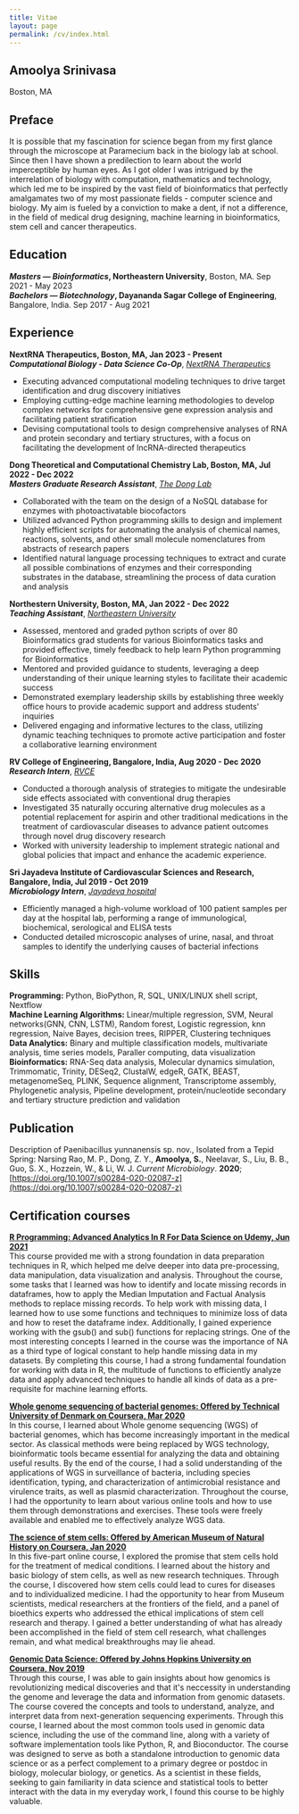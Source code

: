 ```yaml
---
title: Vitae
layout: page
permalink: /cv/index.html
---
```

## Amoolya Srinivasa
<!---[srinivasa.a@northeastern.edu](mailto:srinivasa.@northeastern.edu) --->
Boston, MA
## Preface
It is possible that my fascination for science began from my first glance through the microscope at Paramecium back in the biology lab at school. Since then I have shown a predilection to learn about the world imperceptible by human eyes. As I got older I was intrigued by the interrelation of biology with computation, mathematics and technology, which led me to be inspired by the vast field of bioinformatics that perfectly amalgamates two of my most passionate fields - computer science and biology. My aim is fueled by a conviction to make a dent, if not a difference, in the field of medical drug designing, machine learning in bioinformatics, stem cell and cancer therapeutics. 

## Education
***Masters — Bioinformatics*, Northeastern University**, Boston, MA. Sep 2021 - May 2023<br>
***Bachelors — Biotechnology*, Dayananda Sagar College of Engineering**, Bangalore, India. Sep 2017 - Aug 2021<br>

## Experience
**NextRNA Therapeutics, Boston, MA, Jan 2023 - Present**<br>
***Computational Biology - Data Science Co-Op***, *[NextRNA Therapeutics](http://nextrna.com/)*<br>

* Executing advanced computational modeling techniques to drive target identification and drug discovery initiatives
* Employing cutting-edge machine learning methodologies to develop complex networks for comprehensive gene expression analysis and facilitating patient stratification
* Devising computational tools to design comprehensive analyses of RNA and protein secondary and tertiary structures, with a focus on facilitating the development of lncRNA-directed therapeutics

**Dong Theoretical and Computational Chemistry Lab, Boston, MA, Jul 2022 - Dec 2022**<br>
***Masters Graduate Research Assistant***, *[The Dong Lab](https://sijiadong.com/)*<br>

* Collaborated with the team on the design of a NoSQL database for enzymes with photoactivatable biocofactors
* Utilized advanced Python programming skills to design and implement highly efficient scripts for automating the analysis of chemical names, reactions, solvents, and other small molecule nomenclatures from abstracts of research papers
* Identified natural language processing techniques to extract and curate all possible combinations of enzymes and their corresponding substrates in the database, streamlining the process of data curation and analysis

**Northestern University, Boston, MA, Jan 2022 - Dec 2022** <br>
***Teaching Assistant***, *[Northeastern University](https://cos.northeastern.edu/master-of-science-in-bioinformatics/)*
* Assessed, mentored and graded python scripts of over 80 Bioinformatics grad students for various Bioinformatics tasks and provided effective, timely feedback to help learn Python programming for Bioinformatics
* Mentored and provided guidance to students, leveraging a deep understanding of their unique learning styles to facilitate their academic success
* Demonstrated exemplary leadership skills by establishing three weekly office hours to provide academic support and address students' inquiries
* Delivered engaging and informative lectures to the class, utilizing dynamic teaching techniques to promote active participation and foster a collaborative learning environment

**RV College of Engineering, Bangalore, India, Aug 2020 - Dec 2020**<br>
***Research Intern***, *[RVCE](https://www.rvce.edu.in/)* <br>
* Conducted a thorough analysis of strategies to mitigate the undesirable side effects associated with conventional drug therapies
*  Investigated 35 naturally occuring alternative drug molecules as a potential replacement for aspirin and other traditional medications in the treatment of cardiovascular diseases to advance patient outcomes through novel drug discovery research
* Worked with university leadership to implement strategic national and global policies that impact and enhance the academic experience.

**Sri Jayadeva Institute of Cardiovascular Sciences and Research, Bangalore, India, Jul 2019 - Oct 2019**<br>
***Microbiology Intern***, *[Jayadeva hospital](http://jayadevacardiology.com/)*
* Efficiently managed a high-volume workload of 100 patient samples per day at the hospital lab, performing a range of immunological, biochemical, serological and ELISA tests
* Conducted detailed microscopic analyses of urine, nasal, and throat samples to identify the underlying causes of bacterial infections

## Skills
**Programming:** Python, BioPython, R, SQL, UNIX/LINUX shell script, Nextflow<br>
**Machine Learning Algorithms:** Linear/multiple regression, SVM, Neural networks(GNN, CNN, LSTM), Random forest, Logistic regression, knn regression, Naive Bayes, decision trees, RIPPER, Clustering techniques<br>
**Data Analytics:** Binary and multiple classification models, multivariate analysis, time series models, Paraller computing, data visualization<br>
**Bioinformatics:** RNA-Seq data analysis, Molecular dynamics simulation, Trimmomatic, Trinity, DESeq2, ClustalW, edgeR, GATK, BEAST, metagenomeSeq, PLINK, Sequence alignment, Transcriptome assembly, Phylogenetic analysis, Pipeline development, protein/nucleotide secondary and tertiary structure prediction and validation<br>

## Publication
Description of Paenibacillus yunnanensis sp. nov., Isolated from a Tepid Spring: Narsing Rao, M. P., Dong, Z. Y., **Amoolya, S.**, Neelavar, S., Liu, B. B., Guo, S. X., Hozzein, W., & Li, W. J. *Current Microbiology*. **2020**; [https://doi.org/10.1007/s00284-020-02087-z](https://doi.org/10.1007/s00284-020-02087-z)<br>

## Certification courses
**[R Programming: Advanced Analytics In R For Data Science on Udemy, Jun 2021](https://www.udemy.com/course/r-analytics/?gclid=CjwKCAjwzuqgBhAcEiwAdj5dRo-IzIGskbBdleP0G14WAEtzL2GWL3PoRdXO_FGOrI58h3PPlFnahRoCZjgQAvD_BwE)**<br> 
This course provided me with a strong foundation in data preparation techniques in R, which helped me delve deeper into data pre-processing, data manipulation, data visualization and analysis. Throughout the course, some tasks that I learned was how to identify and locate missing records in dataframes, how to apply the Median Imputation and Factual Analysis methods to replace missing records. To help work with missing data, I learned how to use some functions and techniques to minimize loss of data and how to reset the dataframe index. Additionally, I gained experience working with the gsub() and sub() functions for replacing strings. One of the most interesting concepts I learned in the course was the importance of NA as a third type of logical constant to help handle missing data in my datasets. By completing this course, I had a strong fundamental foundation for working with data in R, the multitude of functions to efficiently analyze data and apply advanced techniques to handle all kinds of data as a pre-requisite for machine learning efforts. 

**[Whole genome sequencing of bacterial genomes: Offered by Technical University of Denmark on Coursera, Mar 2020](https://www.coursera.org/learn/wgs-bacteria)**<br>
In this course, I learned about Whole genome sequencing (WGS) of bacterial genomes, which has become increasingly important in the medical sector. As classical methods were being replaced by WGS technology, bioinformatic tools became essential for analyzing the data and obtaining useful results. By the end of the course, I had a solid understanding of the applications of WGS in surveillance of bacteria, including species identification, typing, and characterization of antimicrobial resistance and virulence traits, as well as plasmid characterization. Throughout the course, I had the opportunity to learn about various online tools and how to use them through demonstrations and exercises. These tools were freely available and enabled me to effectively analyze WGS data.

**[The science of stem cells: Offered by American Museum of Natural History on Coursera, Jan 2020](https://www.coursera.org/learn/stem-cells)**<br>
In this five-part online course, I explored the promise that stem cells hold for the treatment of medical conditions. I learned about the history and basic biology of stem cells, as well as new research techniques. Through the course, I discovered how stem cells could lead to cures for diseases and to individualized medicine. I had the opportunity to hear from Museum scientists, medical researchers at the frontiers of the field, and a panel of bioethics experts who addressed the ethical implications of stem cell research and therapy. I gained a better understanding of what has already been accomplished in the field of stem cell research, what challenges remain, and what medical breakthroughs may lie ahead.

**[Genomic Data Science: Offered by Johns Hopkins University on Coursera, Nov 2019](https://www.coursera.org/specializations/genomic-data-science)**<br>
Through this course, I was able to gain insights about how genomics is revolutionizing medical discoveries and that it's neccessity in understanding the genome and leverage the data and information from genomic datasets. The course covered the concepts and tools to understand, analyze, and interpret data from next-generation sequencing experiments. Through this course, I learned about the most common tools used in genomic data science, including the use of the command line, along with a variety of software implementation tools like Python, R, and Bioconductor. The course was designed to serve as both a standalone introduction to genomic data science or as a perfect complement to a primary degree or postdoc in biology, molecular biology, or genetics. As a scientist in these fields, seeking to gain familiarity in data science and statistical tools to better interact with the data in my everyday work, I found this course to be highly valuable.
